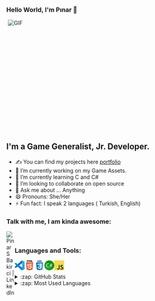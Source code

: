 ### Hello World, I'm Pınar  👋

 <img align="right" alt="GIF" src="https://github.com/arsentieva/arsentieva/blob/main/code.gif?raw=true" width="500" height="320" />


## I'm a Game Generalist, Jr. Developer.
- ✍ You can find my projects here [portfolio]
- 🔭 I’m currently working on my Game Assets.
- 🌱 I’m currently learning C and C#
- 👯 I’m looking to collaborate on open source
- 💬 Ask me about ... Anything
- 😄 Pronouns: She/Her
- ⚡ Fun fact: I speak 2 languages ( Turkish, English)


### Talk with me, I am kinda awesome:
[<img align="left" alt="Pinar S Bakirci | LinkedIn" width="22px" src="https://cdn.jsdelivr.net/npm/simple-icons@v3/icons/linkedin.svg" />][linkedin]

<br />

### Languages and Tools:

<img align="left" alt="Visual Studio Code" width="26px" src="https://raw.githubusercontent.com/github/explore/80688e429a7d4ef2fca1e82350fe8e3517d3494d/topics/visual-studio-code/visual-studio-code.png" />
<img align="left" alt="HTML5" width="26px" src="https://raw.githubusercontent.com/github/explore/80688e429a7d4ef2fca1e82350fe8e3517d3494d/topics/html/html.png" />
<img align="left" alt="CSS3" width="26px" src="https://raw.githubusercontent.com/github/explore/80688e429a7d4ef2fca1e82350fe8e3517d3494d/topics/css/css.png" />
<img align="left" alt="CSharp" width="26px" src="https://raw.githubusercontent.com/github/explore/80688e429a7d4ef2fca1e82350fe8e3517d3494d/topics/csharp/csharp.png" />
<img align="left" alt="JavaScript" width="26px" src="https://raw.githubusercontent.com/github/explore/80688e429a7d4ef2fca1e82350fe8e3517d3494d/topics/javascript/javascript.png" />
<br />
<br />


<details>
  <summary>:zap: GitHub Stats</summary>

  <img align="left" alt="Pınar's GitHub Stats" src="https://github-readme-stats.vercel.app/api?username=pnars&show_icons=true&hide_border=true" />

</details>

<details>
  <summary>:zap: Most Used Languages</summary>

<img align="left" alt="Pınar's GitHub Top Languages" src="https://github-readme-stats.vercel.app/api/top-langs/?username=pnars" />

</details>

[website]: 
[youtube]: 
[instagram]: https://www.instagram.com/bakircipinars/
[linkedin]: https://linkedin.com/in/pinarsbakirci
[portfolio]: https://psuratoglubakirci.myportfolio.com/
